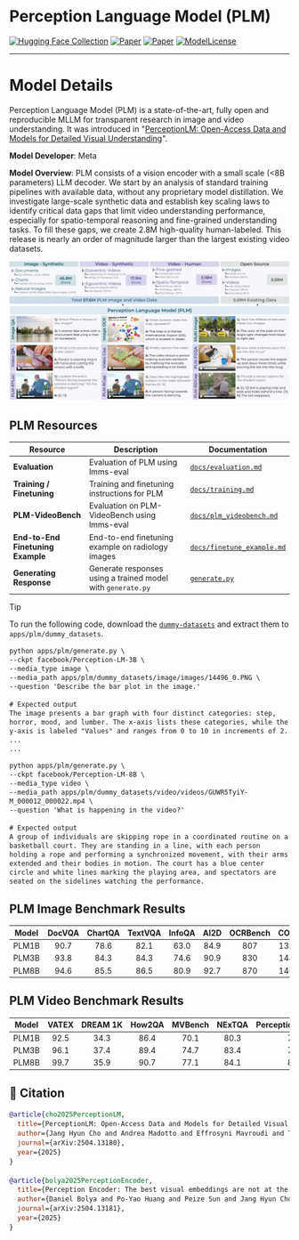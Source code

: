 # Perception Language Model (PLM)
[![Hugging Face Collection](https://img.shields.io/badge/%F0%9F%A4%97%20Hugging%20Face%20Collection-Models,%20Data,%20and%20Benchmarks-blue)](https://huggingface.co/collections/facebook/perception-lm-67f9783f171948c383ee7498)
[![Paper](https://img.shields.io/badge/Technical%20Report-PerceptionLM-b31b1b.svg)](https://ai.meta.com/research/publications/perceptionlm-open-access-data-and-models-for-detailed-visual-understanding)
[![Paper](https://img.shields.io/badge/arXiv-2504.13180-brightgreen.svg?style=flat-square)](https://arxiv.org/abs/2504.13180)
[![ModelLicense](https://img.shields.io/badge/Model_License-FAIR_Research_License-lightgrey)](../../LICENSE.PLM)

---

# Model Details

Perception Language Model (PLM) is a state-of-the-art, fully open and reproducible MLLM for transparent research in image and video understanding. It was introduced in "[PerceptionLM: Open-Access Data and Models for
Detailed Visual Understanding](https://ai.meta.com/research/publications/perceptionlm-open-access-data-and-models-for-detailed-visual-understanding)".

**Model Developer**: Meta

**Model Overview**: PLM consists of a vision encoder with a small scale (<8B parameters) LLM decoder. We start by an analysis of standard training pipelines with available data, without any proprietary model distillation. We investigate large-scale
synthetic data and establish key scaling laws to identify critical data gaps that limit video understanding performance, especially for spatio-temporal reasoning and fine-grained understanding tasks. To fill these gaps, we create 2.8M high-quality human-labeled. This release is nearly an order of magnitude larger than the largest existing video datasets.

![Description of the image](docs/plm_main_fig.png)


## PLM Resources

| Resource | Description | Documentation |
| --- | --- | --- |
| **Evaluation** | Evaluation of PLM using lmms-eval | [`docs/evaluation.md`](docs/evaluation.md) |
| **Training / Finetuning** | Training and finetuning instructions for PLM | [`docs/training.md`](docs/training.md) |
| **PLM-VideoBench** | Evaluation on PLM-VideoBench using lmms-eval | [`docs/plm_videobench.md`](docs/plm_videobench.md) |
| **End-to-End Finetuning Example** | End-to-end finetuning example on radiology images | [`docs/finetune_example.md`](docs/finetune_example.md) |
| **Generating Response** | Generate responses using a trained model with `generate.py` | [`generate.py`](generate.py) |


> [!TIP]
> To run the following code, download the [`dummy-datasets`](https://dl.fbaipublicfiles.com/plm/dummy_datasets.tar.gz) and extract them to `apps/plm/dummy_datasets`.

```shell
python apps/plm/generate.py \
--ckpt facebook/Perception-LM-3B \
--media_type image \
--media_path apps/plm/dummy_datasets/image/images/14496_0.PNG \
--question 'Describe the bar plot in the image.'

# Expected output
The image presents a bar graph with four distinct categories: step, horror, mood, and lumber. The x-axis lists these categories, while the y-axis is labeled "Values" and ranges from 0 to 10 in increments of 2.
...
...

```

```shell
python apps/plm/generate.py \
--ckpt facebook/Perception-LM-8B \
--media_type video \
--media_path apps/plm/dummy_datasets/video/videos/GUWR5TyiY-M_000012_000022.mp4 \
--question 'What is happening in the video?'

# Expected output
A group of individuals are skipping rope in a coordinated routine on a basketball court. They are standing in a line, with each person holding a rope and performing a synchronized movement, with their arms extended and their bodies in motion. The court has a blue center circle and white lines marking the playing area, and spectators are seated on the sidelines watching the performance.
```

## PLM Image Benchmark Results

| Model  | DocVQA | ChartQA | TextVQA | InfoQA | AI2D  | OCRBench | COCO | Nocap | Flickr | MMMU | VQAv2 | OKVQA | VizWiz | MME | SEED | BLINK | CVBench | RealWorldQA | VSR | POPE |
|:---------:|:--------:|:---------:|:---------:|:--------:|:------:|:----------:|:------------:|:-------------:|:--------------:|:------:|:-------:|:--------:|:--------:|:-----:|:------:|:-------:|:----------:|:-------------:|:-----:|:------:|
| PLM1B  | 90.7   | 78.6    | 82.1    | 63.0   | 84.9 | 807      | 138.6      | 124.2       | 100.5        | 34.8 | 81.7  | 61.0   | 59.7   | 1603| 76.3 | 46.8  | 73.8     | 67.1        | 68.8| 88.4 |
| PLM3B  | 93.8   | 84.3    | 84.3    | 74.6   | 90.9 | 830      | 144.9      | 126.5       | 98.0         | 41.2 | 84.3  | 66.8   | 64.0   | 1879| 78.5 | 55.4  | 81.4     | 72.4        | 80.4| 88.7 |
| PLM8B  | 94.6   | 85.5    | 86.5    | 80.9   | 92.7 | 870      | 146.7      | 129.9       | 105.6        | 46.1 | 85.6  | 69.6   | 67.0   | 1989| 79.3 | 56.0  | 81.3     | 75.0        | 82.8| 89.9 |

## PLM Video Benchmark Results

| Model  | VATEX                    | DREAM&nbsp;1K      | How2QA       | MVBench      | NExTQA      | PerceptionTest&nbsp;(test) | STAR       | TVQA       | VideoMME        | TVBench      | ActivityNetQA   | EgoSchema&nbsp;(test) | TemporalBench    | TOMATO     | MotionBench&nbsp;(dev) | TempCompass&nbsp;(MCQ) | CGBench&nbsp;(clue) | Charades&nbsp;STA   | VideoHallucer   | Halluc.&nbsp;EventHallusion |
|:-------------:|:---------------------------:|:-----------------------:|:---------------------:|:-------------:|:-------------:|:--------------------------:|:----------:|:----------:|:----------------:|:-------------:|:--------------------:|:----------------------:|:---------------------:|:------------:|:------------------------:|:-----------------------:|:---------------------:|:-------------------:|:-------------------------------:|:--------------------------------:|
| PLM1B  | 92.5 | 34.3 | 86.4 | 70.1 | 80.3 | 72.7 | 83.7 | 50.3 | 49.2 | 50.4 | 62.5 | 60.4 | 18.2 | 25.5 | 52.2 | 64.6 | 43.6 | 55.2 | 49.2 | 79.5 |
| PLM3B  | 96.1 | 37.4 | 89.4 | 74.7 | 83.4 | 79.3 | 84.8 | 55.3 | 54.9 | 58.9 | 66.2 | 66.9 | 23.4 | 30.9 | 60.4 | 69.3 | 47.2 | 57.7 | 55.5 | 76.5 |
| PLM8B  | 99.7 | 35.9 | 90.7 | 77.1 | 84.1 | 82.7 | 84.9 | 59.3 | 58.3 | 63.5 | 67.3 | 68.8 | 28.3 | 33.2 | 61.4 | 72.7 | 46.4 | 58.6 | 57.7 | 77.3 |

## 📜 Citation
```BibTeX
@article{cho2025PerceptionLM,
  title={PerceptionLM: Open-Access Data and Models for Detailed Visual Understanding},
  author={Jang Hyun Cho and Andrea Madotto and Effrosyni Mavroudi and Triantafyllos Afouras and Tushar Nagarajan and Muhammad Maaz and Yale Song and Tengyu Ma and Shuming Hu and Hanoona Rasheed and Peize Sun and Po-Yao Huang and Daniel Bolya and Suyog Jain and Miguel Martin and Huiyu Wang and Nikhila Ravi and Shashank Jain and Temmy Stark and Shane Moon and Babak Damavandi and Vivian Lee and Andrew Westbury and Salman Khan and Philipp Kr\"{a}henb\"{u}hl and Piotr Doll{\'a}r and Lorenzo Torresani and Kristen Grauman and Christoph Feichtenhofer},
  journal={arXiv:2504.13180},
  year={2025}
}

@article{bolya2025PerceptionEncoder,
  title={Perception Encoder: The best visual embeddings are not at the output of the network},
  author={Daniel Bolya and Po-Yao Huang and Peize Sun and Jang Hyun Cho and Andrea Madotto and Chen Wei and Tengyu Ma and Jiale Zhi and Jathushan Rajasegaran and Hanoona Rasheed and Junke Wang and Marco Monteiro and Hu Xu and Shiyu Dong and Nikhila Ravi and Daniel Li and Piotr Doll{\'a}r and Christoph Feichtenhofer},
  journal={arXiv:2504.13181},
  year={2025}
}
```

